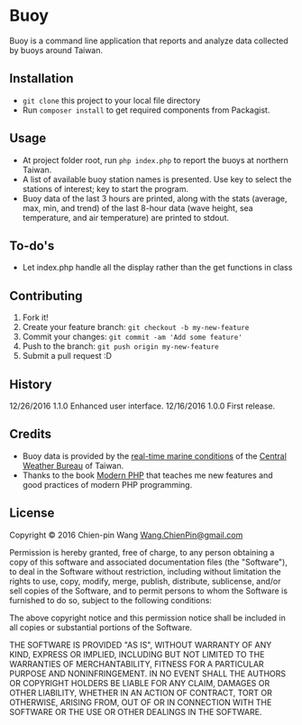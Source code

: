 # Buoy

Buoy is a command line application that reports and analyze data collected by buoys around Taiwan.

## Installation

- `git clone` this project to your local file directory
- Run `composer install` to get required components from Packagist.

## Usage

- At project folder root, run `php index.php` to report the buoys at northern Taiwan.
- A list of available buoy station names is presented. Use <space> key to select the stations of interest; <return> key to start the program.
- Buoy data of the last 3 hours are printed, along with the stats (average, max, min, and trend) of the last 8-hour data (wave height, sea temperature, and air temperature) are printed to stdout.

## To-do's

- Let index.php handle all the display rather than the get functions in class

## Contributing

1. Fork it!
2. Create your feature branch: `git checkout -b my-new-feature`
3. Commit your changes: `git commit -am 'Add some feature'`
4. Push to the branch: `git push origin my-new-feature`
5. Submit a pull request :D

## History

12/26/2016 1.1.0 Enhanced user interface.
12/16/2016 1.0.0 First release.

## Credits

- Buoy data is provided by the [real-time marine conditions](http://cwb.gov.tw/V7/observe/marine/) of the [Central Weather Bureau](http://cwb.gov.tw) of Taiwan.
- Thanks to the book [Modern PHP](https://www.amazon.com/Modern-PHP-Features-Good-Practices-ebook/dp/B00TKVLL26/ref=mt_kindle?_encoding=UTF8&me=) that teaches me new features and good practices of modern PHP programming.

## License

Copyright © 2016 Chien-pin Wang <Wang.ChienPin@gmail.com>

Permission is hereby granted, free of charge, to any person obtaining
a copy of this software and associated documentation files (the "Software"),
to deal in the Software without restriction, including without limitation
the rights to use, copy, modify, merge, publish, distribute, sublicense,
and/or sell copies of the Software, and to permit persons to whom the
Software is furnished to do so, subject to the following conditions:

The above copyright notice and this permission notice shall be included
in all copies or substantial portions of the Software.

THE SOFTWARE IS PROVIDED "AS IS", WITHOUT WARRANTY OF ANY KIND,
EXPRESS OR IMPLIED, INCLUDING BUT NOT LIMITED TO THE WARRANTIES
OF MERCHANTABILITY, FITNESS FOR A PARTICULAR PURPOSE AND NONINFRINGEMENT.
IN NO EVENT SHALL THE AUTHORS OR COPYRIGHT HOLDERS BE LIABLE FOR ANY CLAIM,
DAMAGES OR OTHER LIABILITY, WHETHER IN AN ACTION OF CONTRACT,
TORT OR OTHERWISE, ARISING FROM, OUT OF OR IN CONNECTION WITH THE SOFTWARE
OR THE USE OR OTHER DEALINGS IN THE SOFTWARE.


